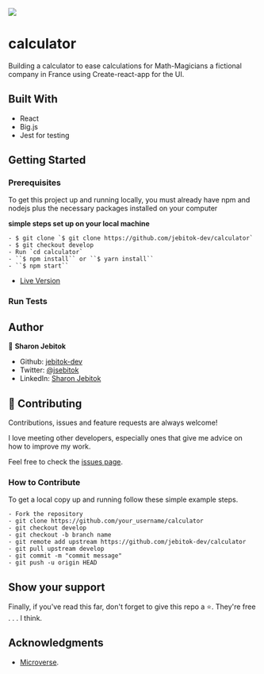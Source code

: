 ![](https://img.shields.io/badge/Microverse-blueviolet)

# calculator
Building a calculator to ease calculations for Math-Magicians a fictional company in France using Create-react-app for the UI.

## Built With

- React
- Big.js
- Jest for testing

## Getting Started

### Prerequisites

To get this project up and running locally, you must already have npm and nodejs plus the necessary packages installed on your computer

**simple steps set up on your local machine**

```
- $ git clone `$ git clone https://github.com/jebitok-dev/calculator`
- $ git checkout develop
- Run `cd calculator`
- ``$ npm install`` or ``$ yarn install``
- ``$ npm start``
```

- [Live Version](https://calculator-math-magicians.netlify.app/)

### Run Tests
<!-- Tests for modules written using **Jest**
- ``$ npm run test`` or ``$ yarn test`` or ``$ npx jest --coverage`` -->

## Author

👤 **Sharon Jebitok**

- Github: [jebitok-dev](https://github.com/jebitok-dev)
- Twitter: [@jsebitok](https://twitter.com/jsebitok)
- LinkedIn: [Sharon Jebitok](https://www.linkedin.com/in/sharon-jebitok/)

## 🤝 Contributing

Contributions, issues and feature requests are always welcome!

I love meeting other developers, especially ones that give me advice on how to improve my work.

Feel free to check the [issues page](https://github.com/jebitok-dev/calculator).

### How to Contribute

To get a local copy up and running follow these simple example steps.

```
- Fork the repository
- git clone https://github.com/your_username/calculator
- git checkout develop
- git checkout -b branch name
- git remote add upstream https://github.com/jebitok-dev/calculator
- git pull upstream develop
- git commit -m "commit message"
- git push -u origin HEAD
```

## Show your support

Finally, if you've read this far, don't forget to give this repo a ⭐️. They're free . . . I think.

## Acknowledgments

- [Microverse](https://microverse.org).